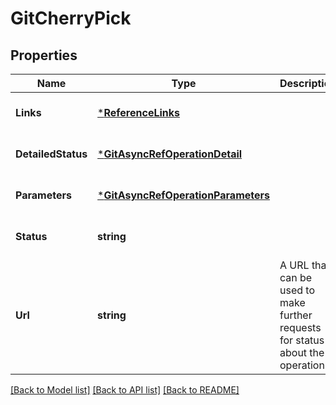 # GitCherryPick

## Properties
Name | Type | Description | Notes
------------ | ------------- | ------------- | -------------
**Links** | [***ReferenceLinks**](ReferenceLinks.md) |  | [optional] [default to null]
**DetailedStatus** | [***GitAsyncRefOperationDetail**](GitAsyncRefOperationDetail.md) |  | [optional] [default to null]
**Parameters** | [***GitAsyncRefOperationParameters**](GitAsyncRefOperationParameters.md) |  | [optional] [default to null]
**Status** | **string** |  | [optional] [default to null]
**Url** | **string** | A URL that can be used to make further requests for status about the operation | [optional] [default to null]

[[Back to Model list]](../README.md#documentation-for-models) [[Back to API list]](../README.md#documentation-for-api-endpoints) [[Back to README]](../README.md)


